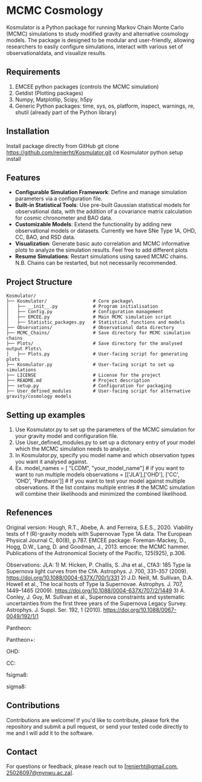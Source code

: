 # MCMC Cosmology
Kosmulator is a Python package for running Markov Chain Monte Carlo (MCMC) simulations to study modified gravity and alternative cosmology models. 
The package is designed to be modular and user-friendly, allowing researchers to easily configure simulations, interact with various set of 
observationaldata, and visualize results.

## Requirements
1) EMCEE python packages (controls the MCMC simulation)
2) Getdist (Plotting packages)
3) Numpy, Matplotlip, Scipy, h5py
4) Generic Python packages: time, sys, os, platform, inspect, warnings, re, shutil (already part of the Python library)

## Installation 
Install package directly from GitHub
git clone https://github.com/renierht/Kosmulator.git
cd Kosmulator
python setup install

## Features

- **Configurable Simulation Framework**: Define and manage simulation parameters via a configuration file.
- **Built-in Statistical Tools**: Use pre-built Gaussian statistical models for observational data, with the addition of a covariance matrix calculation for cosmic chronometer and BAO data.
- **Customizable Models**: Extend the functionality by adding new observational models or datasets. Currently we have SNe Type 1A, OHD, CC, BAO, and RSD data.
- **Visualization**: Generate basic auto correlation and MCMC informative plots to analyze the simulation results. Feel free to add different plots
- **Resume Simulations**: Restart simulations using saved MCMC chains. N.B. Chains can be restarted, but not necessarily recommended.

## Project Structure

```plaintext
Kosmulator/
├── Kosmulator/         		# Core package\
│   ├── __init__.py           	# Program initialisation	
│   ├── Config.py           	# Configuration management
│   ├── EMCEE.py            	# Main MCMC simulation script
│   ├── Statistic_packages.py  	# Statistical functions and models
├── Observations/           	# Observational data directory
├── MCMC_Chains/            	# Save directory for MCMC simulation chains
├── Plots/         				# Save directory for the analysed output Plots\
│   ├── Plots.py                # User-facing script for generating plots	
├── Kosmulator.py  				# User-facing script to set up simulations
├── LICENSE                 	# License for the project
├── README.md               	# Project description
├── setup.py                	# Configuration for packaging
├── User_defined_modules      	# User-facing script for alternative gravity/cosmology models
```

## Setting up examples
1) Use Kosmulator.py to set up the parameters of the MCMC simulation for your gravity model and configuration file.
2) Use User_defined_modules.py to set up a dictonary entry of your model which the MCMC simulation needs to analyse.
3) In Kosmulator.py, specify you model name and which observation types you want it analysed against.
4) Ex. 	model_names = [ "LCDM", "your_model_name"] # if you want to want to run multiple models
		observations = [['JLA'],['OHD'], ['CC', 'OHD', 'Pantheon']] 
		# If you want to test your model against multiple observations. If the list contains multiple entries
		# the MCMC simulation will combine their likelihoods and minimized the combined likelihood.
		
## Refenences
Original version: 	Hough, R.T., Abebe, A. and Ferreira, S.E.S., 2020. Viability tests of f (R)-gravity models with Supernovae Type 1A data. The European Physical Journal C, 80(8), p.787.
EMCEE package: 		Foreman-Mackey, D., Hogg, D.W., Lang, D. and Goodman, J., 2013. emcee: the MCMC hammer. Publications of the Astronomical Society of the Pacific, 125(925), p.306.

Observations:
JLA: 				1) M. Hicken, P. Challis, S. Jha et al., CfA3: 185 Type Ia Supernova light curves from the CfA. Astrophys. J. 700, 331–357 (2009). https://doi.org/10.1088/0004-637X/700/1/331
					2) J.D. Neill, M. Sullivan, D.A. Howell et al., The local hosts of Type Ia Supernovae. Astrophys. J. 707, 1449–1465 (2009). https://doi.org/10.1088/0004-637X/707/2/1449
					3) A. Conley, J. Guy, M. Sullivan et al., Supernova constraints and systematic uncertainties from the first three years of the Supernova Legacy Survey. Astrophys. J. Suppl. Ser. 192, 1 (2010). https://doi.org/10.1088/0067-0049/192/1/1
				  
Pantheon:	

Pantheon+: 

OHD:

CC:

fsigma8:

sigma8:


## Contributions
Contributions are welcome! If you'd like to contribute, please fork the repository and submit a pull request, or send your tested code directly to me and I will add it to the software.

## Contact
For questions or feedback, please reach out to [renierht@gmail.com, 25026097@mynwu.ac.za].

